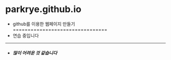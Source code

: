 # parkrye.github.io

- github를 이용한 웹페이지 만들기
================================
- 연습 중입니다
----------------
- ##### 많이 어려운 것 같습니다
